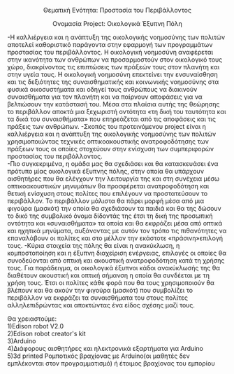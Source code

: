 <p align="center"> 
Θεματική Ενότητα: Προστασία του Περιβάλλοντος 
</p>
<p align="center"> 
Ονομασία Project: Οικολογικά Έξυπνη Πόλη
</p>

-Η καλλιέργεια και η ανάπτυξη της οικολογικής νοημοσύνης των πολιτών  αποτελεί καθοριστικό παράγοντα στην εφαρμογή των προγραμμάτων προστασίας του περιβάλλοντος. Η οικολογική νοημοσύνη αναφέρεται στην ικανότητα των ανθρώπων να προσαρμοστούν στον οικολογικό τους χώρο, διακρίνοντας τις επιπτώσεις των πράξεών τους στον πλανήτη και στην υγεία τους. Η οικολογική νοημοσύνη επεκτείνει την ενσυναίσθηση και τις δεξιότητες της συναισθηματικής και κοινωνικής νοημοσύνης στα φυσικά οικοσυστήματα  και οδηγεί τους ανθρώπους να διακινούν συναισθήματα για τον πλανήτη και να παίρνουν αποφάσεις για να βελτιώσουν την κατάστασή του. Μέσα στα πλαίσια αυτής της θεώρησης το περιβάλλον αποκτά μια ξεχωριστή οντότητα «τη δική του ταυτότητα και τα δικά του συναισθήματα» που επηρεάζεται από τις αποφάσεις και τις πράξεις των ανθρώπων. 
-Σκοπός του προτεινόμενου project είναι η καλλιέργεια και η ανάπτυξη της οικολογικής νοημοσύνης των πολιτών χρησιμοποιώντας τεχνικές οπτικοακουστικής ανατροφοδότησης των πράξεων τους οι οποίες στοχεύουν στην ενίσχυση των συμπεριφορών προστασίας του περιβάλλοντος.  
-Πιο συγκεκριμένα, η ομάδα μας θα σχεδιάσει και θα κατασκευάσει ένα πρότυπο μίας οικολογικά έξυπνης πόλης, στην οποία θα υπάρχουν αισθητήρες που θα ελέγχουν την λειτουργία της και στη συνέχεια μέσω οπτικοακουστικών μηνυμάτων θα προσφέρεται ανατροφοδότηση και θετική ενίσχυση στους πολίτες που επιλέγουν να προστατεύσουν το περιβάλλον. Το περιβάλλον μάλιστα θα πάρει μορφή μέσα από μια φιγούρα (μασκότ) την οποία θα σχεδιάσουν τα παιδιά και θα της δώσουν το δικό της συμβολικό όνομα δίδοντάς της έτσι τη δική της προσωπική οντότητα και «συναισθήματα» τα οποία και θα εκφράζει μέσα από οπτικά και ηχητικά μηνύματα, αυξάνοντας με αυτόν τον τρόπο τις πιθανότητες να επαναλάβουν οι πολίτες και στο μέλλον την εκάστοτε «πράσινη»επιλογή τους. 
-Κύρια στοιχεία της πόλης θα είναι η ανακύκλωση, η κομποστοποίηση και η έξυπνη διαχείριση ενέργειας, επιλογές οι οποίες θα συνοδεύονται από οπτική και ακουστική ανατροφοδότηση κατά τη χρήσης τους. Για παράδειγμα, οι οικολογικά έξυπνοι κάδοι ανακύκλωσής της θα διαθέτουν ακουστική και οπτική σήμανση η οποία θα συνδέεται με τη χρήση τους. Έτσι οι πολίτες κάθε φορά που θα τους χρησιμοποιούν θα βλέπουν και θα ακούν την φιγούρα (μασκότ)  που συμβολίζει το περιβάλλον να εκφράζει τα συναισθήματα του στους πολίτες αλληλεπιδρώντας και αποκτώντας ένα είδος σχέσης μαζί τους.  

Θα χρειαστούμε:
<br />1)Edison robot V2.0
<br />2)Edison robot creator's kit
<br />3)Arduino
<br />4)Διάφορους αισθητήρες και ηλεκτρονικά εξαρτήματα για Arduino
<br />5)3d printed Ρομποτικός βραχίονας με Arduino(οι μαθητές δεν εμπλέκονται στον προγραμματισμό) ή έτοιμος βραχίονας του εμπορίου 
